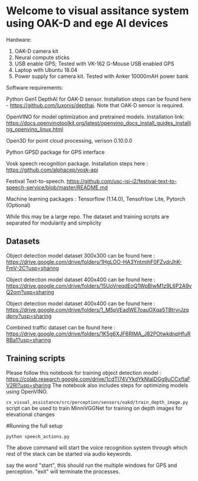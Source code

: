 # Welcome to visual assitance system using OAK-D and ege AI devices


Hardware: 

1. OAK-D camera kit
2. Neural compute sticks 
3. USB enable GPS; Tested with VK-162 G-Mouse USB enabled GPS
4. Laptop with Ubuntu 18.04
5. Power supply for camera kit. Tested with Anker 10000mAH power bank 

Software requirements:

Python Gen1 DepthAI for OAK-D sensor. Installation steps can be found here - https://github.com/luxonis/depthai. Note that OAK-D sensor is required.

OpenVINO for model optimization and pretrained models. Installation link: https://docs.openvinotoolkit.org/latest/openvino_docs_install_guides_installing_openvino_linux.html

Open3D for point cloud processing, verison 0.10.0.0

Python GPSD package for GPS interface

Vosk speech recognition package. Installation steps here : https://github.com/alphacep/vosk-api

Festival Text-to-speech. https://github.com/usc-isi-i2/festival-text-to-speech-service/blob/master/README.md

Machine learning packages : Tensorflow (1.14.0), Tensofrlow Lite, Pytorch (Optional)

While this may be a large repo. The dataset and training scripts are separated for modularity and simplicity

## Datasets

Object detection model dataset 300x300 can be found here : https://drive.google.com/drive/folders/1HgLOO-HA3YntmjhF0FZvdrJhK-FmV-2C?usp=sharing

Object detection model dataset 400x400 can be found here : https://drive.google.com/drive/folders/15UoVreqdEoQ1WpBIwM1z9L6P2A9vQ2om?usp=sharing

Object detection model dataset 400x400 can be found here : https://drive.google.com/drive/folders/1_M5pVEadWE7oauOXqa5TBtrvrJzqdpny?usp=sharing

Combined traffic dataset can be found here : https://drive.google.com/drive/folders/1K5g6XJF6RIMA_J82POtwkdnpHfuRRBa1?usp=sharing

## Training scripts

Please follow this notebook for training object detection model : https://colab.research.google.com/drive/1cdTI74VYkdYkNlaIDGg9uCCxfIaFV2RI?usp=sharing
The notebook also includes steps for optimizing models using OpenVINO.

`cv_visual_assistance/src/perception/sensors/oakd/train_depth_image.py` script can be used to train MinniVGGNet for training on depth images for elevational changes

#Running the full setup

`python speech_actions.py`

The above command will start the voice recognition system through which rest of the stack can be started via audio keywords.

say the word "start", this should run the multiple windows for GPS and perception. "exit" will terminate the processes.

